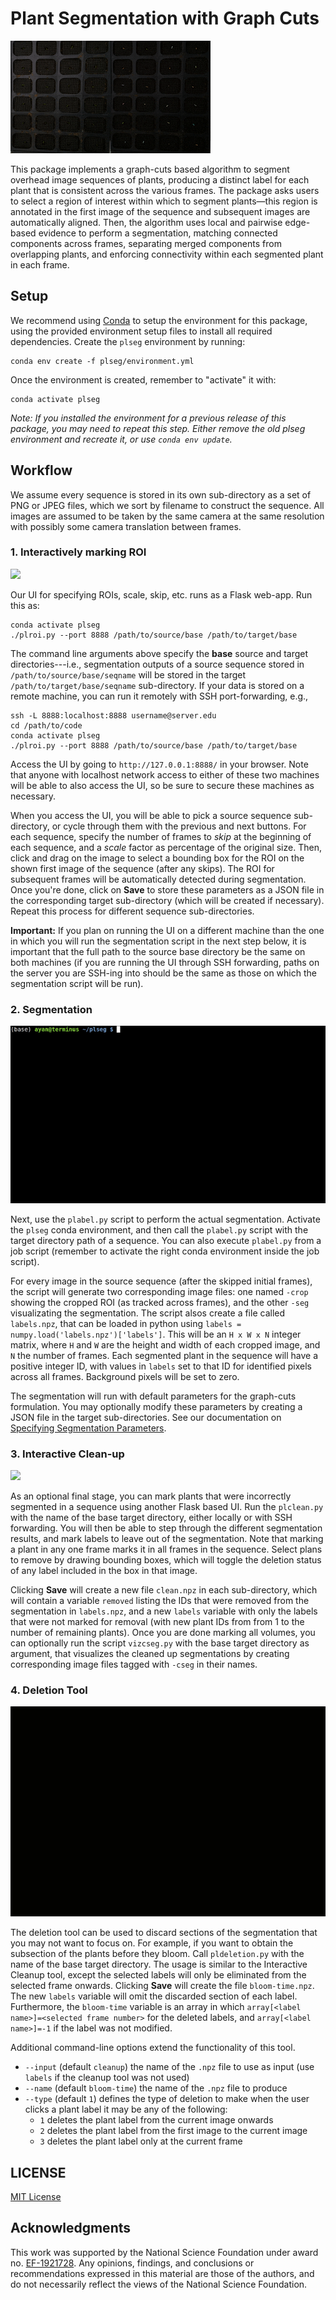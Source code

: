 # Plant Segmentation with Graph Cuts

![](images/results.gif)

This package implements a graph-cuts based algorithm to segment overhead image sequences of plants, producing a distinct label for each plant that is consistent across the various frames. The package asks users to select a region of interest within which to segment plants—this region is annotated in the first image of the sequence and subsequent images are automatically aligned. Then, the algorithm uses local and pairwise edge-based evidence to perform a segmentation, matching connected components across frames, separating merged components from overlapping plants, and enforcing connectivity within each segmented plant in each frame.

## Setup

We recommend using [Conda](https://www.anaconda.com/download) to setup the environment for this package, using the provided environment setup files to install all required dependencies. Create the `plseg` environment by running:
```
conda env create -f plseg/environment.yml
```
Once the environment is created, remember to "activate" it with:
```
conda activate plseg
```

<i>Note: If you installed the environment for a previous release of this package, you may need to repeat this step. Either remove the old plseg environment and recreate it, or use `conda env update`.</i>

## Workflow

We assume every sequence is stored in its own sub-directory as a set of PNG or JPEG files, which we sort by filename to construct the sequence. All images are assumed to be taken by the same camera at the same resolution with possibly some camera translation between frames.

### 1. Interactively marking ROI

![](images/uidemo.gif)

Our UI for specifying ROIs, scale, skip, etc. runs as a Flask web-app. Run this as:
``` shell
conda activate plseg
./plroi.py --port 8888 /path/to/source/base /path/to/target/base
```
The command line arguments above specify the **base** source and target directories---i.e., segmentation outputs of a source sequence stored in `/path/to/source/base/seqname` will be stored in the target `/path/to/target/base/seqname` sub-directory. If your data is stored on a remote machine, you can run it remotely with SSH port-forwarding, e.g.,
``` shell
ssh -L 8888:localhost:8888 username@server.edu
cd /path/to/code
conda activate plseg
./plroi.py --port 8888 /path/to/source/base /path/to/target/base
```
Access the UI by going to `http://127.0.0.1:8888/` in your browser. Note that anyone with localhost network access to either of these two machines will be able to also access the UI, so be sure to secure these machines as necessary.


When you access the UI, you will be able to pick a source sequence sub-directory, or cycle through them with the previous and next buttons. For each sequence, specify the number of frames to _skip_ at the beginning of each sequence, and a _scale_ factor as percentage of the original size. Then, click and drag on the image to select a bounding box for the ROI on the shown first image of the sequence (after any skips). The ROI for subsequent frames will be automatically detected during segmentation. Once you're done, click on **Save** to store these parameters as a JSON file in the corresponding target sub-directory (which will be created if necessary). Repeat this process for different sequence sub-directories.

**Important:** If you plan on running the UI on a different machine than the one in which you will run the segmentation script in the next step below, it is important that the full path to the source base directory be the same on both machines  (if you are running the UI through SSH forwarding, paths on the server you are SSH-ing into should be the same as those on which the segmentation script will be run).

### 2. Segmentation

![](images/lbldemo.gif)

Next, use the `plabel.py` script to perform the actual segmentation. Activate the `plseg` conda environment, and then call the `plabel.py` script with the target directory path of a sequence. You can also execute `plabel.py` from a job script (remember to activate the right conda environment inside the job script).

For every image in the source sequence (after the skipped initial frames), the script will generate two corresponding image files: one named `-crop` showing the cropped ROI (as tracked across frames), and the other `-seg` visualizating the segmentation. The script alsos create a file called `labels.npz`, that can be loaded in python using `labels = numpy.load('labels.npz')['labels']`. This will be an `H x W x N` integer matrix, where `H` and `W` are the height and width of each cropped image, and `N` the number of frames. Each segmented plant in the sequence will have a positive integer ID, with values in `labels` set to that ID for identified pixels across all frames. Background pixels will be set to zero.

The segmentation will run with default parameters for the graph-cuts formulation. You may optionally modify these parameters by creating a JSON file in the target sub-directories. See our documentation on [Specifying Segmentation Parameters](SEGOPT.md).

### 3. Interactive Clean-up 

![](images/cldemo.gif)

As an optional final stage, you can mark plants that were incorrectly segmented in a sequence using another Flask based UI. Run the `plclean.py` with the name of the base target directory, either locally or with SSH forwarding. You will then be able to step through the different segmentation results, and mark labels to leave out of the segmentation. Note that marking a plant in any one frame marks it in all frames in the sequence. Select plans to remove by drawing bounding boxes, which will toggle the deletion status of any label included in the box in that image.

Clicking **Save** will create a new file `clean.npz` in each sub-directory, which will contain a variable `removed` listing the IDs that were removed from the segmentation in `labels.npz`, and a new `labels` variable with only the labels that were not marked for removal (with new plant IDs from from 1 to the number of remaining plants). Once you are done marking all volumes, you can optionally run the script `vizcseg.py` with the base target directory as argument, that visualizes the cleaned up segmentations by creating corresponding image files tagged with `-cseg` in their names.

### 4. Deletion Tool

![](images/deletion-demo.gif)

The deletion tool can be used to discard sections of the segmentation that you may not want to focus on. For example, if you want to obtain the subsection of the plants before they bloom. Call `pldeletion.py` with the name of the base target directory. The usage is similar to the Interactive Cleanup tool, except the selected labels will only be eliminated from the selected frame onwards. Clicking **Save** will create the file `bloom-time.npz`. The new `labels` variable will omit the discarded section of each label. Furthermore, the `bloom-time` variable is an array in which `array[<label name>]=<selected frame number>` for the deleted labels, and `array[<label name>]=-1` if the label was not modified. 

Additional command-line options extend the functionality of this tool. 

* `--input` (default `cleanup`) the name of the `.npz` file to use as input (use `labels` if the cleanup tool was not used)
* `--name` (default `bloom-time`) the name of the `.npz` file to produce
* `--type` (default `1`) defines the type of deletion to make when the user clicks a plant label it may be any of the following:
  * `1` deletes the plant label from the current image onwards
  * `2` deletes the plant label from the first image to the current image
  * `3` deletes the plant label only at the current frame



## LICENSE

[MIT License](LICENSE)

## Acknowledgments

This work was supported by the National Science Foundation under award no. [EF-1921728](https://nsf.gov/awardsearch/showAward?AWD_ID=1921728). Any opinions, findings, and conclusions or recommendations expressed in this material are those of the authors, and do not necessarily reflect the views of the National Science Foundation.
